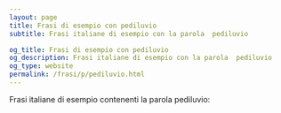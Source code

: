 ```yaml
---
layout: page
title: Frasi di esempio con pediluvio 
subtitle: Frasi italiane di esempio con la parola  pediluvio

og_title: Frasi di esempio con pediluvio 
og_description: Frasi italiane di esempio con la parola  pediluvio
og_type: website
permalink: /frasi/p/pediluvio.html
---
```


Frasi italiane di esempio contenenti la parola pediluvio:


